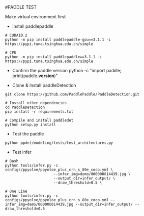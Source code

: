 #PADDLE TEST

Make virtual environment first

- install paddlepaddle
```
# CUDA10.2
python -m pip install paddlepaddle-gpu==3.1.1 -i https://pypi.tuna.tsinghua.edu.cn/simple

# CPU
python -m pip install paddlepaddle==3.1.1 -i https://pypi.tuna.tsinghua.edu.cn/simple

```

- Confirm the paddle version
python -c "import paddle; print(paddle.__version__)"

- Clone & Install paddleDetection
```
git clone https://github.com/PaddlePaddle/PaddleDetection.git

# Install other dependencies
cd PaddleDetection
pip install -r requirements.txt

# Compile and install paddledet
python setup.py install
```
- Test the paddle
```
python ppdet/modeling/tests/test_architectures.py
```

- Test infer
```
# Bash
python tools/infer.py -c configs/ppyoloe/ppyoloe_plus_crn_s_80e_coco.yml \
                      --infer_img=demo/000000014439.jpg \
                      --output_dir=infer_output/ \
                      --draw_threshold=0.5 \

# One Line
python tools/infer.py -c configs/ppyoloe/ppyoloe_plus_crn_s_80e_coco.yml --infer_img=demo/000000014439.jpg --output_dir=infer_output/ --draw_threshold=0.5
```
